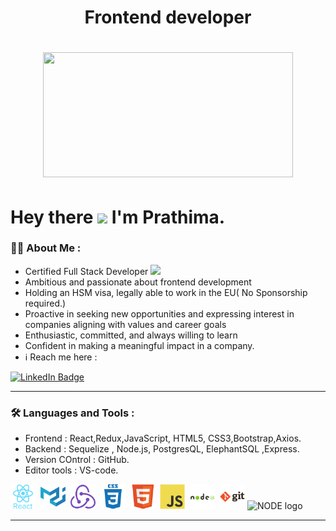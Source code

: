 <h1 align="center">Frontend developer<h1/>
  <div align="center">
  <img src="https://media.giphy.com/media/dWesBcTLavkZuG35MI/giphy.gif" width="400" height="200"/>
</div>
  <h1>
  Hey there
  <img src="https://media.giphy.com/media/hvRJCLFzcasrR4ia7z/giphy.gif" width="30px"/>
    I'm Prathima.
</h1>
  
  
  
  
 ### :woman_technologist: About Me :
- Certified Full Stack Developer <img src="https://media.giphy.com/media/WUlplcMpOCEmTGBtBW/giphy.gif" width="30">  
- Ambitious and passionate about frontend development
- Holding an HSM visa, legally able to work in the EU( No Sponsorship required.)
- Proactive in seeking new opportunities and expressing interest in companies aligning with values and career goals
- Enthusiastic, committed, and always willing to learn
- Confident in making a meaningful impact in a company.
-  ℹ️ Reach me here : 
   <div id="badges">
  <a href="https://www.linkedin.com/in/ksvprathima/">
    <img src="https://img.shields.io/badge/LinkedIn-blue?style=for-the-badge&logo=linkedin&logoColor=white" alt="LinkedIn Badge"/>
  </a>
    </div>
  <hr/>
  
 ### :hammer_and_wrench: Languages and Tools :
  - Frontend : React,Redux,JavaScript, HTML5, CSS3,Bootstrap,Axios.
  - Backend : Sequelize , Node.js, PostgresQL, ElephantSQL ,Express.
  - Version COntrol : GitHub.
  - Editor tools : VS-code.
  <div>
  <img src="https://github.com/devicons/devicon/blob/master/icons/react/react-original-wordmark.svg" title="React" alt="React" width="40" height="40"/>&nbsp;
  <img src="https://github.com/devicons/devicon/blob/master/icons/materialui/materialui-original.svg" title="Material UI" alt="Material UI" width="40" height="40"/>&nbsp;
  <img src="https://github.com/devicons/devicon/blob/master/icons/redux/redux-original.svg" title="Redux" alt="Redux " width="40" height="40"/>&nbsp;
  <img src="https://github.com/devicons/devicon/blob/master/icons/css3/css3-plain-wordmark.svg"  title="CSS3" alt="CSS" width="40" height="40"/>&nbsp;
  <img src="https://github.com/devicons/devicon/blob/master/icons/html5/html5-original.svg" title="HTML5" alt="HTML" width="40" height="40"/>&nbsp;
  <img src="https://github.com/devicons/devicon/blob/master/icons/javascript/javascript-original.svg" title="JavaScript" alt="JavaScript" width="40" height="40"/>&nbsp;
   <img src="https://github.com/devicons/devicon/blob/master/icons/nodejs/nodejs-original-wordmark.svg" title="NodeJS" alt="NodeJS" width="40" height="40"/>&nbsp;
    <img src="https://github.com/devicons/devicon/blob/master/icons/git/git-original-wordmark.svg" title="Git" **alt="Git" width="40" height="40"/>
    <img src="https://upload.wikimedia.org/wikipedia/commons/thumb/2/29/Postgresql_elephant.svg/1200px-Postgresql_elephant.svg.png" width="40" height="40"alt="NODE logo">
</div>
  
  <hr/>
 
<!---
kanadamprathima/kanadamprathima is a ✨ special ✨ repository because its `README.md` (this file) appears on your GitHub profile.
You can click the Preview link to take a look at your changes.
--->
